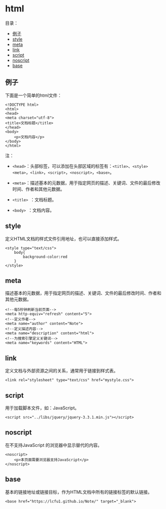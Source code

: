 # html

目录：

- [例子](#例子)
- [style](#style)
- [meta](#meta)
- [link](#link)
- [script](#script)
- [noscript](#noscript)
- [base](#base)

## 例子

下面是一个简单的html文件：

```
<!DOCTYPE html>
<html>
<head>
<meta charset="utf-8">
<title>文档标题</title>
</head>
<body>
	<p>文档内容</p>
</body>
</html>
```

注：

- `<head>`：头部标签，可以添加在头部区域的标签有：`<title>`、`<style>` `<meta>`，`<link>`，`<script>`，`<noscript>`，`<base>`。

- `<meta>`：描述基本的元数据，用于指定网页的描述、关键词、文件的最后修改时间、作者和其他元数据。

- `<title> `：文档标题。

- `<body> `：文档内容。


## style

定义HTML文档的样式文件引用地址，也可以直接添加样式。

```
<style type="text/css">
	body{
		background-color:red
	}
</style>
```

## meta

描述基本的元数据，用于指定网页的描述、关键词、文件的最后修改时间、作者和其他元数据。

```
<!--每5秒钟刷新当前页面-->
<meta http-equiv="refresh" content="5">
<!--定义作者-->
<meta name="author" content="Note">
<!--定义描述内容-->
<meta name="description" content="html">
<!--为搜索引擎定义关键词-->
<meta name="keywords" content="HTML">
```

## link

定义文档与外部资源之间的关系，通常用于链接到样式表。

```
<link rel="stylesheet" type="text/css" href="mystyle.css">
```

## script

用于加载脚本文件，如：JavaScript。 

```
<script src="../libs/jquery/jquery-3.3.1.min.js"></script>
```

## noscript

在不支持JavaScript 的浏览器中显示替代的内容。 

```
<noscript>
	<p>本页面需要浏览器支持JavaScript</p>
</noscript>
```

## base

基本的链接地址或链接目标，作为HTML文档中所有的链接标签的默认链接。

```
<base href="https://lcfu1.github.io/Note/" target="_blank">
```

